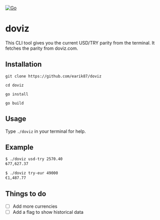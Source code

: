 [![Go](https://github.com/earik87/doviz/actions/workflows/go.yml/badge.svg?branch=main)](https://github.com/earik87/doviz/actions/workflows/go.yml)

# doviz

This CLI tool gives you the current USD/TRY parity from the terminal. It fetches the parity from doviz.com. 

## Installation

`git clone https://github.com/earik87/doviz`

`cd doviz`

`go install`

`go build`

## Usage

Type `./doviz` in your terminal for help.

## Example

```bash
$ ./doviz usd-try 2570.40
₺77,627.37
```

```bash
$ ./doviz try-eur 49000
€1,487.77
```


## Things to do

- [ ] Add more currencies
- [ ] Add a flag to show historical data